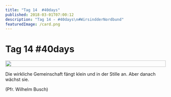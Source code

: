 ```yaml
---
title: "Tag 14  #40days"
published: 2018-03-01T07:00:12
description: "Tag 14 - #40days\n#WirsindderNordbund"
featuredImage: /card.png
---
```


# Tag 14  #40days

<div style="display: grid; grid-template-columns: repeat(1, 1fr); grid-gap: 5px;">
<img src="/old/40DAYS_03-01_IN-tag-14.jpg" alt width="100%">
</div>

Die wirkliche Gemeinschaft fängt klein und in der Stille an. Aber danach wächst sie.

(Pfr. Wilhelm Busch)